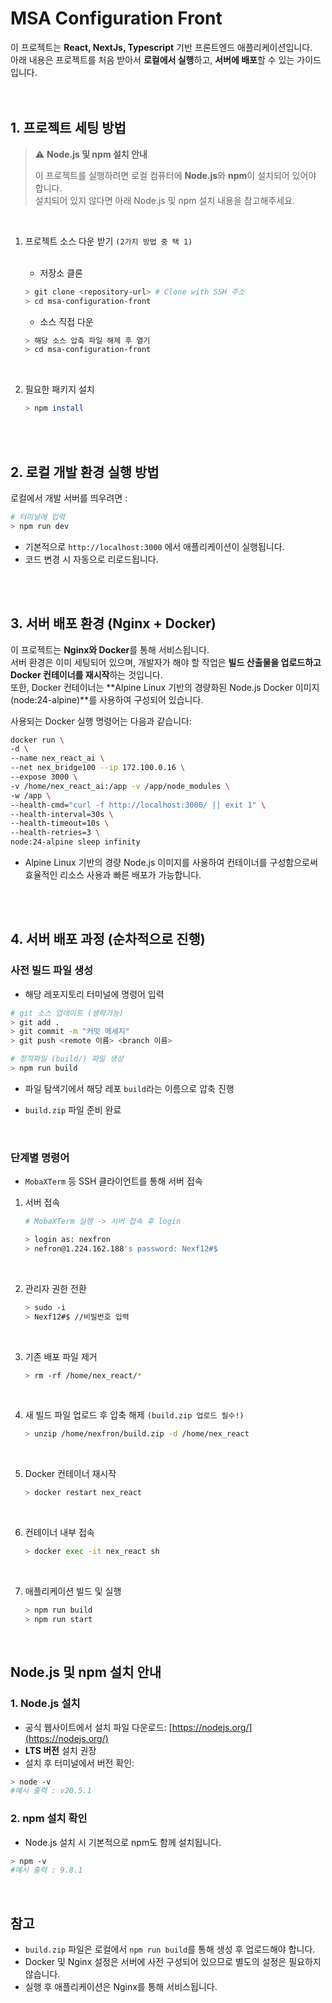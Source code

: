 # MSA Configuration Front

이 프로젝트는 **React, NextJs, Typescript** 기반 프론트엔드 애플리케이션입니다.  
아래 내용은 프로젝트를 처음 받아서 **로컬에서 실행**하고, **서버에 배포**할 수 있는 가이드입니다.
<br>
<br><br>

## 1. 프로젝트 세팅 방법

> ⚠️ **Node.js 및 npm 설치 안내**
>
> 이 프로젝트를 실행하려면 로컬 컴퓨터에 **Node.js**와 **npm**이 설치되어 있어야 합니다.  
> 설치되어 있지 않다면 아래 Node.js 및 npm 설치 내용을 참고해주세요.

   <br>

1. 프로젝트 소스 다운 받기 `(2가지 방법 중 택 1)`
   <br>
   <br>
   - 저장소 클론

   ```bash
   > git clone <repository-url> # Clone with SSH 주소
   > cd msa-configuration-front
   ```

   - 소스 직접 다운

   ```bash
   > 해당 소스 압축 파일 해제 후 열기
   > cd msa-configuration-front
   ```

   <br>

2. 필요한 패키지 설치
   ```bash
   > npm install
   ```

<br>
<br>

## 2. 로컬 개발 환경 실행 방법

로컬에서 개발 서버를 띄우려면 :

```bash
# 터미널에 입력
> npm run dev
```

- 기본적으로 `http://localhost:3000` 에서 애플리케이션이 실행됩니다.
- 코드 변경 시 자동으로 리로드됩니다.

<br>
<br>

## 3. 서버 배포 환경 (Nginx + Docker)

이 프로젝트는 **Nginx와 Docker**를 통해 서비스됩니다.  
서버 환경은 이미 세팅되어 있으며, 개발자가 해야 할 작업은 **빌드 산출물을 업로드하고 Docker 컨테이너를 재시작**하는 것입니다.  
또한, Docker 컨테이너는 **Alpine Linux 기반의 경량화된 Node.js Docker 이미지(node:24-alpine)**를 사용하여 구성되어 있습니다.

사용되는 Docker 실행 명령어는 다음과 같습니다:

```bash
docker run \
-d \
--name nex_react_ai \
--net nex_bridge100 --ip 172.100.0.16 \
--expose 3000 \
-v /home/nex_react_ai:/app -v /app/node_modules \
-w /app \
--health-cmd="curl -f http://localhost:3000/ || exit 1" \
--health-interval=30s \
--health-timeout=10s \
--health-retries=3 \
node:24-alpine sleep infinity
```

- Alpine Linux 기반의 경량 Node.js 이미지를 사용하여 컨테이너를 구성함으로써 효율적인 리소스 사용과 빠른 배포가 가능합니다.

<br>
<br>

## 4. 서버 배포 과정 (순차적으로 진행)

### 사전 빌드 파일 생성

- 해당 레포지토리 터미널에 명령어 입력

```bash
# git 소스 업데이트 (생략가능)
> git add .
> git commit -m "커밋 메세지"
> git push <remote 이름> <branch 이름>

# 정적파일 (build/) 파일 생성
> npm run build
```

- 파일 탐색기에서 해당 레포 `build`라는 이름으로 압축 진행
- `build.zip` 파일 준비 완료

  <br>

### 단계별 명령어

- `MobaXTerm` 등 SSH 클라이언트를 통해 서버 접속

1. 서버 접속

   ```bash
   # MobaXTerm 실행 -> 서버 접속 후 login

   > login as: nexfron
   > nefron@1.224.162.188's password: Nexf12#$
   ```

   <br>

2. 관리자 권한 전환

   ```bash
   > sudo -i
   > Nexf12#$ //비밀번호 입력
   ```

   <br>

3. 기존 배포 파일 제거

   ```bash
   > rm -rf /home/nex_react/*
   ```

   <br>

4. 새 빌드 파일 업로드 후 압축 해제
   `(build.zip 업로드 필수!)`

   ```bash
   > unzip /home/nexfron/build.zip -d /home/nex_react
   ```

   <br>

5. Docker 컨테이너 재시작

   ```bash
   > docker restart nex_react
   ```

   <br>

6. 컨테이너 내부 접속

   ```bash
   > docker exec -it nex_react sh
   ```

   <br>

7. 애플리케이션 빌드 및 실행

   ```bash
   > npm run build
   > npm run start
   ```

   <br>

## Node.js 및 npm 설치 안내

### 1. Node.js 설치

- 공식 웹사이트에서 설치 파일 다운로드: [https://nodejs.org/](https://nodejs.org/)
- **LTS 버전** 설치 권장
- 설치 후 터미널에서 버전 확인:

```bash
> node -v
#예시 출력 : v20.5.1
```

### 2. npm 설치 확인

- Node.js 설치 시 기본적으로 npm도 함께 설치됩니다.

```bash
> npm -v
#예시 출력 : 9.8.1
```

<br>

## 참고

- `build.zip` 파일은 로컬에서 `npm run build`를 통해 생성 후 업로드해야 합니다.
- Docker 및 Nginx 설정은 서버에 사전 구성되어 있으므로 별도의 설정은 필요하지 않습니다.
- 실행 후 애플리케이션은 Nginx를 통해 서비스됩니다.
  <br>
  <br>
  <br>
